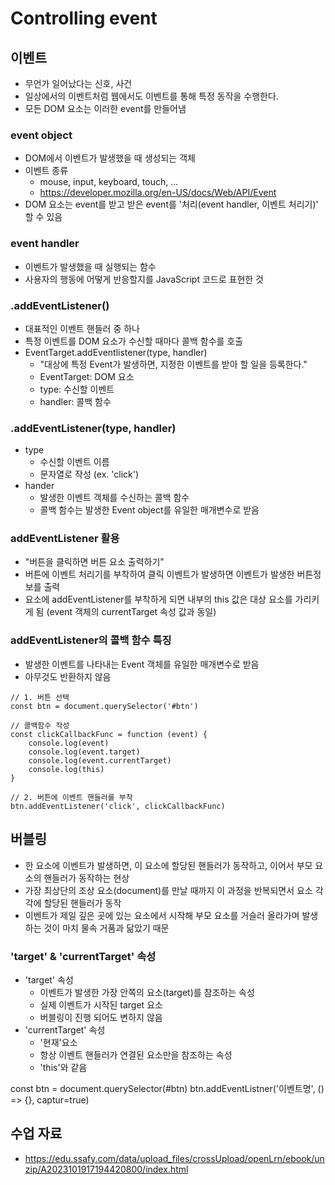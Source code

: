 # Controlling event

## 이벤트
- 무언가 일어났다는 신호, 사건
- 일상에서의 이벤트처럼 웹에서도 이벤트를 통해 특정 동작을 수행한다.
- 모든 DOM 요소는 이러한 event를 만들어냄

### event object
- DOM에서 이벤트가 발생했을 때 생성되는 객체
- 이벤트 종류
    - mouse, input, keyboard, touch, ...
    - https://developer.mozilla.org/en-US/docs/Web/API/Event
- DOM 요소는 event를 받고 받은 event를 '처리(event handler, 이벤트 처리기)' 할 수 있음

### event handler
- 이벤트가 발생했을 때 실행되는 함수
- 사용자의 행동에 어떻게 반응할지를 JavaScript 코드로 표현한 것

### .addEventListener()
- 대표적인 이벤트 핸들러 중 하나
- 특정 이벤트를 DOM 요소가 수신할 때마다 콜백 함수를 호출
- EventTarget.addEventlistener(type, handler)
    - "대상에 특정 Event가 발생하면, 지정한 이벤트를 받아 할 일을 등록한다."
    - EventTarget: DOM 요소
    - type: 수신할 이벤트
    - handler: 콜백 함수

### .addEventListener(type, handler)
- type
    - 수신할 이벤트 이름
    - 문자열로 작성 (ex. 'click')
- hander
    - 발생한 이벤트 객체를 수신하는 콜백 함수
    - 콜백 함수는 발생한 Event object를 유일한 매개변수로 받음

### addEventListener 활용
- "버튼을 클릭하면 버튼 요소 출력하기"
- 버튼에 이벤트 처리기를 부착하여 클릭 이벤트가 발생하면 이벤트가 발생한 버튼정보를 출력
- 요소에 addEventListener를 부착하게 되면 내부의 this 값은 대상 요소를 가리키게 됨 (event 객체의 currentTarget 속성 값과 동일)

### addEventListener의 콜백 함수 특징
- 발생한 이벤트를 나타내는 Event 객체를 유일한 매개변수로 받음
- 아무것도 반환하지 않음
```
// 1. 버튼 선택
const btn = document.querySelector('#btn')

// 콜백함수 작성
const clickCallbackFunc = function (event) {
    console.log(event)
    console.log(event.target)
    console.log(event.currentTarget)
    console.log(this)
}

// 2. 버튼에 이벤트 핸들러를 부착
btn.addEventListener('click', clickCallbackFunc)
```


## 버블링
- 한 요소에 이벤트가 발생하면, 이 요소에 할당된 핸들러가 동작하고, 이어서 부모 요소의 핸들러가 동작하는 현상
- 가장 최상단의 조상 요소(document)를 만날 때까지 이 과정을 반복되면서 요소 각각에 할당된 핸들러가 동작
- 이벤트가 제일 깊은 곳에 있는 요소에서 시작해 부모 요소를 거슬러 올라가며 발생하는 것이 마치 물속 거품과 닮았기 때문

### 'target' & 'currentTarget' 속성
- 'target' 속성
    - 이벤트가 발생한 가장 안쪽의 요소(target)를 참조하는 속성
    - 실제 이벤트가 시작된 target 요소
    - 버블링이 진행 되어도 변하지 않음
- 'currentTarget' 속성
    - '현재'요소
    - 항상 이벤트 핸들러가 연결된 요소만을 참조하는 속성
    - 'this'와 같음

const btn = document.querySelector(#btn)
btn.addEventListner('이벤트명', () => {}, captur=true)











































## 수업 자료
- https://edu.ssafy.com/data/upload_files/crossUpload/openLrn/ebook/unzip/A2023101917194420800/index.html